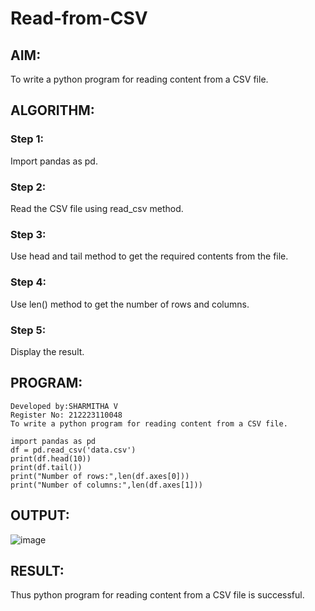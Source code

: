 # Read-from-CSV

## AIM:
To write a python program for reading content from a CSV file.

## ALGORITHM:
### Step 1:
Import pandas as pd.
### Step 2:
Read the CSV file using read_csv method.
### Step 3:
Use head and tail method to get the required contents from the file.
### Step 4:
Use len() method to get the number of rows and columns.
### Step 5:
Display the result.

## PROGRAM:
```
Developed by:SHARMITHA V
Register No: 212223110048
To write a python program for reading content from a CSV file.

import pandas as pd
df = pd.read_csv('data.csv')
print(df.head(10))
print(df.tail())
print("Number of rows:",len(df.axes[0]))
print("Number of columns:",len(df.axes[1]))
```

## OUTPUT:
![image](https://github.com/sharmitha3/Read-from-CSV/assets/145974496/c180fa56-0c9c-4766-8dcb-bc13ef8ce13c)


## RESULT:
Thus python program for reading content from a CSV file is successful.
